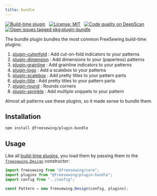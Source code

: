```yaml
---
title: bundle
---
```


[![Build-time plugin](https://img.shields.io/badge/Type-build--time-purple.svg)](/plugins) &nbsp; [![License: MIT](https://img.shields.io/npm/l/@freesewing/plugin-bundle.svg?label=License)](https://www.npmjs.com/package/@freesewing/plugin-bundle) &nbsp; [![Code quality on DeepScan](https://deepscan.io/api/teams/2114/projects/2993/branches/23256/badge/grade.svg)](https://deepscan.io/dashboard#view=project&tid=2114&pid=2993&bid=23256) &nbsp; [![Open issues tagged pkg:plugin-bundle](https://img.shields.io/github/issues/freesewing/freesewing/pkg:plugin-bundle.svg?label=Issues)](https://github.com/freesewing/freesewing/issues?q=is%3Aissue+is%3Aopen+label%3Apkg%3Aplugin-bundle)


The bundle plugin bundles the most common FreeSewing build-time plugins:

 1. [plugin-cutonfold](/reference/plugins/cutonfold) : Add cut-on-fold indicators to your patterns
 2. [plugin-dimension](/reference/plugins/dimension) : Add dimensions to your (paperless) patterns
 3. [plugin-grainline](/reference/plugins/grainline) : Add grainline indicators to your patterns
 4. [plugin-logo](/reference/plugins/logo) : Add a scalebox to your patterns
 5. [plugin-scalebox](/reference/plugins/scalebox) : Add pretty titles to your pattern parts
 6. [plugin-title](/reference/plugins/title) : Add pretty titles to your pattern parts
 7. [plugin-round](/reference/plugins/round) : Rounds corners
 8. [plugin-sprinkle](/reference/plugins/sprinkle) : Add multiple snippets to your pattern

Almost all patterns use these plugins, so it made sense to bundle them.

## Installation

```bash
npm install @freesewing/plugin-bundle
```

## Usage

Like all [build-time plugins](/guides/plugins/#build-time-plugins), you load them by passing them to the [`freesewing.Design`](/api#design) constructor:

```js
import freesewing from "@freesewing/core";
import plugins from "@freesewing/plugin-bundle";
import config from "../config";

const Pattern = new freesewing.Design(config, plugins);
```


